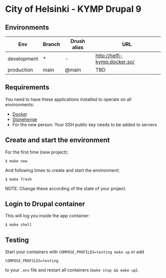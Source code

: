 # City of Helsinki - KYMP Drupal 9

## Environments

Env | Branch | Drush alias | URL
--- | ------ | ----------- | ---
development | * | - | http://helfi-kymp.docker.so/
production | main | @main | TBD

## Requirements

You need to have these applications installed to operate on all environments:

- [Docker](https://github.com/druidfi/guidelines/blob/master/docs/docker.md)
- [Stonehenge](https://github.com/druidfi/stonehenge)
- For the new person: Your SSH public key needs to be added to servers

## Create and start the environment

For the first time (new project):

``
$ make new
``

And following times to create and start the environment:

``
$ make fresh
``

NOTE: Change these according of the state of your project.

## Login to Drupal container

This will log you inside the app container:

```
$ make shell
```

## Testing

Start your containers with `COMPOSE_PROFILES=testing make up` or add

```
COMPOSE_PROFILES=testing
```

to your `.env` file and restart all containers (`make stop && make up`).
